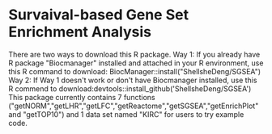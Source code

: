 # Survaival-based Gene Set Enrichment Analysis
There are two ways to download this R package. 
Way 1: If you already have R package "Biocmanager" installed and attached in your R environment, use this R command to download: BiocManager::install("ShellsheDeng/SGSEA")
Way 2: If Way 1 doesn't work or don't have Biocmanager installed, use this R commend to download:devtools::install_github('ShellsheDeng/SGSEA')
This package currently contains 7 functions ("getNORM","getLHR","getLFC","getReactome","getSGSEA","getEnrichPlot" and "getTOP10") and 1 data set named "KIRC" for users to try example code.
